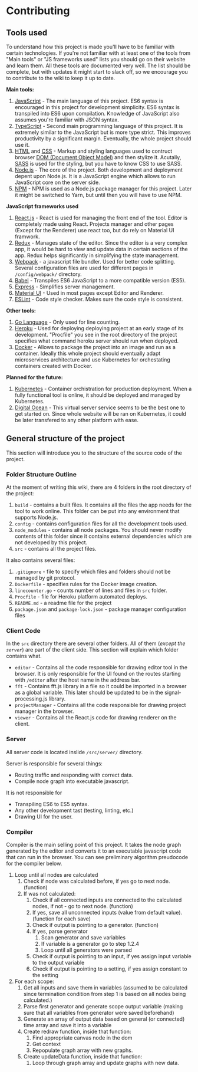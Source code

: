 # Contributing

## Tools used

To understand how this project is made you'll have to be familiar with certain technologies. If you're not familiar with at least one of the tools from "Main tools" or "JS frameworks used" lists you should go on their website and learn them. All these tools are documented very well. The list should be complete, but with updates it might start to slack off, so we encourage you to contribute to the wiki to keep it up to date.

**Main tools:**

1. [JavaScript](https://en.wikipedia.org/wiki/JavaScript) - The main language of this project. ES6 syntax is encouraged in this project for development simplicity. ES6 syntax is transpiled into ES6 upon compilation. Knowledge of JavaScript also assumes you're familiar with JSON syntax.
2. [TypeScript](https://www.typescriptlang.org/) - Second main programming language of this project. It is extremely similar to the JavaScript but is more type strict. This improves productivity by a significant margin. Eventually, the whole project should use it.
3. [HTML](https://www.w3schools.com/html/) and [CSS](https://www.w3schools.com/css/) - Markup and styling languages used to contruct browser [DOM (Document Object Model)](https://en.wikipedia.org/wiki/Document_Object_Model) and then stylize it. Acutally, [SASS](https://sass-lang.com/) is used for the styling, but you have to know CSS to use SASS.
4. [Node.js](https://nodejs.org/en/) - The core of the project. Both development and deployment depent upon Node.js. It is a JavaScript engine which allows to run JavaScript core on the server side.
5. [NPM](https://www.npmjs.com/) - NPM is used as a Node.js package manager for this project. Later it might be switched to Yarn, but until then you will have to use NPM.

**JavaScript frameworks used**

1. [React.js](https://reactjs.org/) - React is used for managing the front end of the tool. Editor is completely made using React. Projects manager and other pages (Except for the Renderer) use react too, but do rely on Material UI framwork.
2. [Redux](https://redux.js.org/) - Manages state of the editor. Since the editor is a very complex app, it would be hard to view and update data in certain sections of the app. Redux helps significantly in simplifying the state management.
3. [Webpack](https://webpack.js.org/) - a javascript file bundler. Used for better code splitting. Several configuration files are used for different pages in `/config/webpack/` directory.
4. [Babel](https://babeljs.io/) - Transpiles ES6 JavaScript to a more compatible version (ES5).
5. [Express](https://expressjs.com/) - Simplifies server management.
6. [Material UI](https://material-ui.com/) - Used in most pages except Editor and Renderer.
7. [ESLint](https://eslint.org/) - Code style checker. Makes sure the code style is consistent.

**Other tools:**

1. [Go Language](https://golang.org/) - Only used for line counting.
2. [Heroku](https://www.heroku.com/) - Used for deploying deploying project at an early stage of its development. "Procfile" you see in the root directory of the project specifies what command heroku server should run when deployed.
3. [Docker](https://www.docker.com/) - Allows to package the project into an image and run as a container. Ideally this whole project should eventually adapt microservices architecture and use Kubernetes for orchestating containers created with Docker.

**Planned for the future:**

1. [Kubernetes](https://kubernetes.io/) - Container orchistration for production deployment. When a fully functional tool is online, it should be deployed and managed by Kubernetes.
2. [Digital Ocean](https://www.digitalocean.com/) - This virtual server service seems to be the best one to get started on. Since whole website will be ran on Kubernetes, it could be later transfered to any other platform with ease.

## General structure of the project

This section will introduce you to the structure of the source code of the project.

### Folder Structure Outline

At the moment of writing this wiki, there are 4 folders in the root directory of the project:

1. `build` - contains a built files. It contains all the files the app needs for the tool to work online. This folder can be put into any environment that supports Node.js.
2. `config` - contains configuration files for all the development tools used.
3. `node_modules` - contains all node packages. You should never modify contents of this folder since it contains external dependencies which are not developed by this project.
4. `src` - contains all the project files.

It also contains several files:

1. `.gitignore` - file to specify which files and folders should not be managed by git protocol.
2. `Dockerfile` - specifies rules for the Docker image creation.
3. `linecounter.go` - counts number of lines and files in `src` folder.
4. `Procfile` - file for Heroku platform automated deploys.
5. `README.md` - a readme file for the project
6. `package.json` and `package-lock.json` - package manager configuration files

### Client Code

In the `src` directory there are several other folders. All of them (*except the `server`*) are part of the client side. This section will explain which folder contains what.

* `editor` - Contains all the code responsible for drawing editor tool in the browser. It is only responsible for the UI found on the routes starting with `/editor` after the host name in the address bar.
* `fft` - Contains fft.js library in a file so it could be imported in a browser as a global variable. This later should be updated to be in the signal-processing.js library.
* `projectManager` - Contains all the code responsible for drawing project manager in the browser.
* `viewer` - Contains all the React.js code for drawing renderer on the client.

### Server

All server code is located inslide `/src/server/` directory.

Server is responsible for several things:

* Routing traffic and responding with correct data.
* Compile node graph into executable javascript.

It is not responsible for

* Transpiling ES6 to ES5 syntax.
* Any other development tast (testing, linting, etc.)
* Drawing UI for the user.

### Compiler

Compiler is the main selling point of this project. It takes the node graph generated by the editor and converts it to an executable javascript code that can run in the browser. You can see preliminary algorithm preudocode for the compiler below.

1. Loop until all nodes are calculated
    1. Check if node was calculated before, if yes go to next node. (function)
    2. If was not calculated:
       1. Check if all connected inputs are connected to the calculated nodes, if not - go to next node. (function)
       2. If yes, save all unconnected inputs (value from default value). (function for each save)
       3. Check if output is pointing to a generator. (function)
       4. If yes, parse generator
          1. Scan generator and save variables
          2. If variable is a generator go to step 1.2.4
          3. Loop until all generators were parsed
       5. Check if output is pointing to an input, if yes assign input variable to the output variable
       6. Check if output is pointing to a setting, if yes assign constant to the setting
2. For each scope:
    1. Get all inputs and save them in variables (assumed to be calculated since termination condition from step 1 is based on all nodes being calculated.)
    2. Parse first generator and generate scope output variable (making sure that all variables from generator were saved beforehand)
    3. Generate an array of output data based on general (or connected) time array and save it into a variable
    4. Create redraw function, inside that function:
        1. Find appropriate canvas node in the dom
        2. Get context
        3. Repopulate graph array with new graphs.
    5. Create updateData function, inside that function:
        1. Loop through graph array and update graphs with new data.